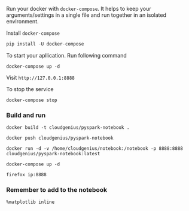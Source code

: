 Run your docker with `docker-compose`. It helps to keep your arguments/settings in a single file and run together in an isolated environment.

Install `docker-compose`
```Python
pip install -U docker-compose
```

To start your apllication. Run following command 
```shell
docker-compose up -d
```

Visit ```http://127.0.0.1:8888```

To stop the service 
```shell
docker-compose stop
```

### Build and run

	docker build -t cloudgenius/pyspark-notebook .

	docker push cloudgenius/pyspark-notebook  

	docker run -d -v /home/cloudgenius/notebook:/notebook -p 8888:8888 cloudgenius/pyspark-notebook:latest 

	docker-compose up -d
	
	firefox ip:8888

### Remember to add to the notebook

	%matplotlib inline